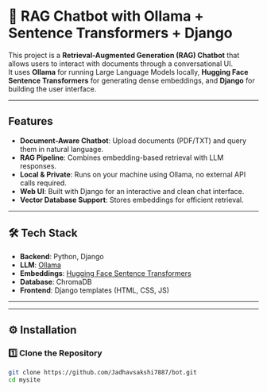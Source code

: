 # 🤖 RAG Chatbot with Ollama + Sentence Transformers + Django

This project is a **Retrieval-Augmented Generation (RAG) Chatbot** that allows users to interact with documents through a conversational UI.  
It uses **Ollama** for running Large Language Models locally, **Hugging Face Sentence Transformers** for generating dense embeddings, and **Django** for building the user interface.  

---

## Features
- **Document-Aware Chatbot**: Upload documents (PDF/TXT) and query them in natural language.  
- **RAG Pipeline**: Combines embedding-based retrieval with LLM responses.  
- **Local & Private**: Runs on your machine using Ollama, no external API calls required.  
- **Web UI**: Built with Django for an interactive and clean chat interface.  
- **Vector Database Support**: Stores embeddings for efficient retrieval.  

---

## 🛠️ Tech Stack
- **Backend**: Python, Django  
- **LLM**: [Ollama](https://ollama.ai)  
- **Embeddings**: [Hugging Face Sentence Transformers](https://www.sbert.net)  
- **Database**: ChromaDB
- **Frontend**: Django templates (HTML, CSS, JS)  

---


---

## ⚙️ Installation

### 1️⃣ Clone the Repository
```bash
git clone https://github.com/Jadhavsakshi7887/bot.git
cd mysite

